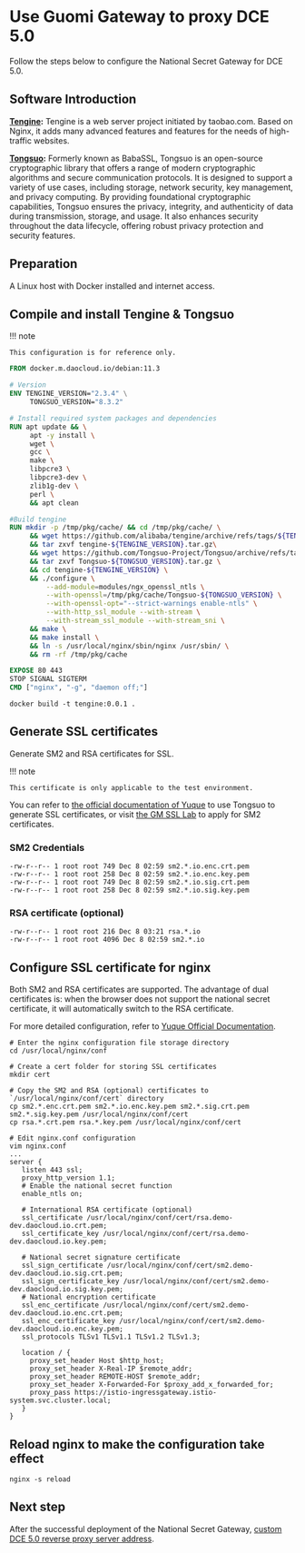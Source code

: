 # Use Guomi Gateway to proxy DCE 5.0

Follow the steps below to configure the National Secret Gateway for DCE 5.0.

## Software Introduction

**[Tengine](https://github.com/alibaba/tengine):** Tengine is a web server project initiated by
taobao.com. Based on Nginx, it adds many advanced features and features for the needs of high-traffic websites.

**[Tongsuo](https://github.com/Tongsuo-Project/Tongsuo):** Formerly known as BabaSSL,
Tongsuo is an open-source cryptographic library that offers a range of modern cryptographic algorithms
and secure communication protocols. It is designed to support a variety of use cases, including
storage, network security, key management, and privacy computing. By providing foundational
cryptographic capabilities, Tongsuo ensures the privacy, integrity, and authenticity of data
during transmission, storage, and usage. It also enhances security throughout the data lifecycle,
offering robust privacy protection and security features.

## Preparation

A Linux host with Docker installed and internet access.

## Compile and install Tengine & Tongsuo

!!! note

    This configuration is for reference only.

```Dockerfile
FROM docker.m.daocloud.io/debian:11.3

# Version
ENV TENGINE_VERSION="2.3.4" \
     TONGSUO_VERSION="8.3.2"

# Install required system packages and dependencies
RUN apt update && \
     apt -y install \
     wget \
     gcc \
     make \
     libpcre3 \
     libpcre3-dev \
     zlib1g-dev \
     perl \
     && apt clean

#Build tengine
RUN mkdir -p /tmp/pkg/cache/ && cd /tmp/pkg/cache/ \
     && wget https://github.com/alibaba/tengine/archive/refs/tags/${TENGINE_VERSION}.tar.gz -O tengine-${TENGINE_VERSION}.tar.gz \
     && tar zxvf tengine-${TENGINE_VERSION}.tar.gz\
     && wget https://github.com/Tongsuo-Project/Tongsuo/archive/refs/tags/${TONGSUO_VERSION}.tar.gz -O Tongsuo-${TONGSUO_VERSION}.tar.gz \
     && tar zxvf Tongsuo-${TONGSUO_VERSION}.tar.gz \
     && cd tengine-${TENGINE_VERSION} \
     && ./configure \
         --add-module=modules/ngx_openssl_ntls \
         --with-openssl=/tmp/pkg/cache/Tongsuo-${TONGSUO_VERSION} \
         --with-openssl-opt="--strict-warnings enable-ntls" \
         --with-http_ssl_module --with-stream \
         --with-stream_ssl_module --with-stream_sni \
     && make \
     && make install \
     && ln -s /usr/local/nginx/sbin/nginx /usr/sbin/ \
     && rm -rf /tmp/pkg/cache

EXPOSE 80 443
STOP SIGNAL SIGTERM
CMD ["nginx", "-g", "daemon off;"]
```

```shell
docker build -t tengine:0.0.1 .
```

## Generate SSL certificates

Generate SM2 and RSA certificates for SSL.

!!! note

    This certificate is only applicable to the test environment.

You can refer to [the official documentation of Yuque](https://www.yuque.com/tsdoc/ts/xuxk18ckbtpgvfdi) to use Tongsuo to generate SSL certificates,
or visit [the GM SSL Lab](https://www.gmssl.cn/gmssl/index.jsp?go=CA) to apply for SM2 certificates.

### SM2 Credentials

```shell
-rw-r--r-- 1 root root 749 Dec 8 02:59 sm2.*.io.enc.crt.pem
-rw-r--r-- 1 root root 258 Dec 8 02:59 sm2.*.io.enc.key.pem
-rw-r--r-- 1 root root 749 Dec 8 02:59 sm2.*.io.sig.crt.pem
-rw-r--r-- 1 root root 258 Dec 8 02:59 sm2.*.io.sig.key.pem
```

### RSA certificate (optional)

```shell
-rw-r--r-- 1 root root 216 Dec 8 03:21 rsa.*.io
-rw-r--r-- 1 root root 4096 Dec 8 02:59 sm2.*.io
```

## Configure SSL certificate for nginx

Both SM2 and RSA certificates are supported. The advantage of dual certificates is:
when the browser does not support the national secret certificate, it will automatically switch to the RSA certificate.

For more detailed configuration, refer to [Yuque Official Documentation](https://www.yuque.com/tsdoc/ts/eziua1).

```shell
# Enter the nginx configuration file storage directory
cd /usr/local/nginx/conf

# Create a cert folder for storing SSL certificates
mkdir cert

# Copy the SM2 and RSA (optional) certificates to `/usr/local/nginx/conf/cert` directory
cp sm2.*.enc.crt.pem sm2.*.io.enc.key.pem sm2.*.sig.crt.pem sm2.*.sig.key.pem /usr/local/nginx/conf/cert
cp rsa.*.crt.pem rsa.*.key.pem /usr/local/nginx/conf/cert

# Edit nginx.conf configuration
vim nginx.conf
...
server {
   listen 443 ssl;
   proxy_http_version 1.1;
   # Enable the national secret function
   enable_ntls on;

   # International RSA certificate (optional)
   ssl_certificate /usr/local/nginx/conf/cert/rsa.demo-dev.daocloud.io.crt.pem;
   ssl_certificate_key /usr/local/nginx/conf/cert/rsa.demo-dev.daocloud.io.key.pem;

   # National secret signature certificate
   ssl_sign_certificate /usr/local/nginx/conf/cert/sm2.demo-dev.daocloud.io.sig.crt.pem;
   ssl_sign_certificate_key /usr/local/nginx/conf/cert/sm2.demo-dev.daocloud.io.sig.key.pem;
   # National encryption certificate
   ssl_enc_certificate /usr/local/nginx/conf/cert/sm2.demo-dev.daocloud.io.enc.crt.pem;
   ssl_enc_certificate_key /usr/local/nginx/conf/cert/sm2.demo-dev.daocloud.io.enc.key.pem;
   ssl_protocols TLSv1 TLSv1.1 TLSv1.2 TLSv1.3;

   location / {
     proxy_set_header Host $http_host;
     proxy_set_header X-Real-IP $remote_addr;
     proxy_set_header REMOTE-HOST $remote_addr;
     proxy_set_header X-Forwarded-For $proxy_add_x_forwarded_for;
     proxy_pass https://istio-ingressgateway.istio-system.svc.cluster.local;
   }
}
```

## Reload nginx to make the configuration take effect

```shell
nginx -s reload
```

## Next step

After the successful deployment of the National Secret Gateway, [custom DCE 5.0 reverse proxy server address](reverse-proxy.md).
